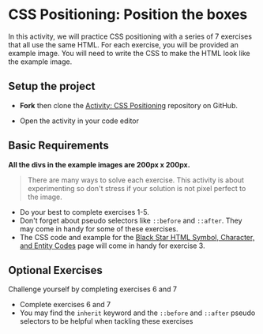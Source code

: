 # CSS Positioning: Position the boxes
In this activity, we will practice CSS positioning with a series of 7 exercises that all use the same HTML. For each exercise, you will be provided an example image. You will need to write the CSS to make the HTML look like the example image.

## Setup the project

* **Fork** then clone the [Activity: CSS Positioning](https://github.com/erics273/activity_css_positioning) repository on GitHub. 

* Open the activity in your code editor

## Basic Requirements

**All the divs in the example images are 200px x 200px.**

> There are many ways to solve each exercise. This activity is about experimenting so don't stress if your solution is not pixel perfect to the image.

* Do your best to complete exercises 1-5.
* Don't forget about pseudo selectors like `::before` and `::after`. They may come in handy for some of these exercises.
* The CSS code and example for the [Black Star HTML Symbol, Character, and Entity Codes](https://www.toptal.com/designers/htmlarrows/symbols/black-star/) page will come in handy for exercise 3.

## Optional Exercises
Challenge yourself by completing exercises 6 and 7

* Complete exercises 6 and 7
* You may find the `inherit` keyword and the `::before` and `::after` pseudo selectors to be helpful when tackling these exercises
